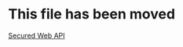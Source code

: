 ﻿# This file has been moved

[Secured Web API](https://github.com/microsoft/WindowsTemplateStudio/blob/release/docs/UWP/services/secured-web-api.md)